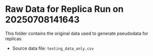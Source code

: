 # Raw Data for Replica Run on 20250708141643
This folder contains the original data used to generate pseudodata for replicas.

- Source data file: `testing_data_only.csv`
